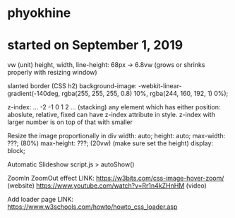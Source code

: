 # phyokhine
# started on September 1, 2019

vw (unit)
	height, width, line-height: 68px -> 6.8vw (grows or shrinks properly with resizing window)

slanted border (CSS h2)
	background-image: -webkit-linear-gradient(-140deg, rgba(255, 255, 255, 0.8) 10%, rgba(244, 160, 192, 1) 0%);

z-index: ... -2 -1 0 1 2 ... (stacking)
	any element which has either position: aboslute, relative, fixed can have z-index attribute in style. z-index with larger number is on top of that with smaller


Resize the image proportionally in div 
	<!-- margin-left: auto;
	margin-right: auto; -->
	width: auto;
	height: auto;
	max-width: ???; (80%)
	max-height: ???; (20vw) (make sure set the height)
	display: block;

Automatic Slideshow
	script.js > autoShow()

ZoomIn ZoomOut effect 
 	LINK: https://w3bits.com/css-image-hover-zoom/ (website)
 		  https://www.youtube.com/watch?v=Rr1n4kZHnHM (video)

Add loader page
	LINK: https://www.w3schools.com/howto/howto_css_loader.asp

